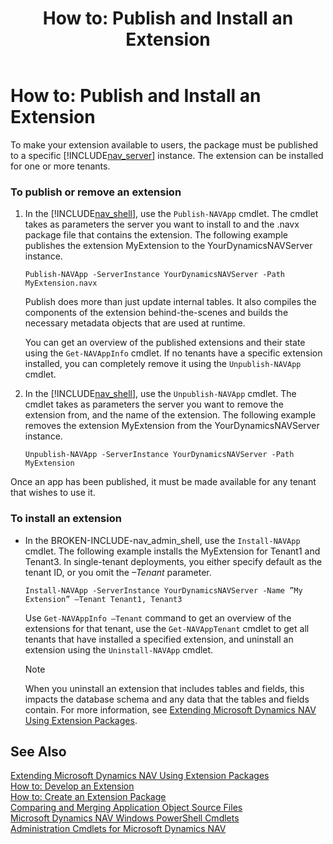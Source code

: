 ﻿---
title: "How to: Publish and Install an Extension"
ms.custom: na
ms.date: 06/05/2016
ms.reviewer: na
ms.suite: na
ms.tgt_pltfrm: na
ms.topic: article
ms-prod: "dynamics-nav-2017"
ms.assetid: aee81285-2312-4cb1-8d51-3bf82c28806b
caps.latest.revision: 5
---
# How to: Publish and Install an Extension
To make your extension available to users, the package must be published to a specific [!INCLUDE[nav_server](includes/nav_server_md.md)] instance. The extension can be installed for one or more tenants.  
  
### To publish or remove an extension  
  
1.  In the [!INCLUDE[nav_shell](includes/nav_shell_md.md)], use the `Publish-NAVApp` cmdlet. The cmdlet takes as parameters the server you want to install to and the .navx package file that contains the extension. The following example publishes the extension MyExtension to the YourDynamicsNAVServer instance.  
  
    ```  
    Publish-NAVApp -ServerInstance YourDynamicsNAVServer -Path MyExtension.navx  
    ```  
  
     Publish does more than just update internal tables. It also compiles the components of the extension behind\-the\-scenes and builds the necessary metadata objects that are used at runtime.  
  
     You can get an overview of the published extensions and their state using the `Get-NAVAppInfo` cmdlet. If no tenants have a specific extension installed, you can completely remove it using the `Unpublish-NAVApp` cmdlet.  
  
2.  In the [!INCLUDE[nav_shell](includes/nav_shell_md.md)], use the `Unpublish-NAVApp` cmdlet. The cmdlet takes as parameters the server you want to remove the extension from, and the name of the extension. The following example removes the extension MyExtension from the YourDynamicsNAVServer instance.  
  
    ```  
    Unpublish-NAVApp -ServerInstance YourDynamicsNAVServer -Path MyExtension  
    ```  
  
 Once an app has been published, it must be made available for any tenant that wishes to use it.  
  
### To install an extension  
  
-   In the BROKEN-INCLUDE-nav_admin_shell, use the `Install-NAVApp` cmdlet. The following example installs the MyExtension for Tenant1 and Tenant3. In single\-tenant deployments, you either specify default as the tenant ID, or you omit the *–Tenant* parameter.  
  
    ```  
    Install-NAVApp -ServerInstance YourDynamicsNAVServer -Name ”My Extension” –Tenant Tenant1, Tenant3  
    ```  
  
     Use `Get-NAVAppInfo –Tenant` command to get an overview of the extensions for that tenant, use the `Get-NAVAppTenant` cmdlet to get all tenants that have installed a specified extension, and uninstall an extension using the `Uninstall-NAVApp` cmdlet.  
  
    > [!NOTE]  
    >  When you uninstall an extension that includes tables and fields, this impacts the database schema and any data that the tables and fields contain. For more information, see [Extending Microsoft Dynamics NAV Using Extension Packages](Extending-Microsoft-Dynamics-NAV-Using-Extension-Packages.md).  
  
## See Also  
 [Extending Microsoft Dynamics NAV Using Extension Packages](Extending-Microsoft-Dynamics-NAV-Using-Extension-Packages.md)   
 [How to: Develop an Extension](How%20to:%20Develop%20an%20Extension.md)   
 [How to: Create an Extension Package](How%20to:%20Create%20an%20Extension%20Package.md)   
 [Comparing and Merging Application Object Source Files](Comparing-and-Merging-Application-Object-Source-Files.md)   
 [Microsoft Dynamics NAV Windows PowerShell Cmdlets](Microsoft-Dynamics-NAV-Windows-PowerShell-Cmdlets.md)   
 [Administration Cmdlets for Microsoft Dynamics NAV](http://go.microsoft.com/fwlink/?LinkID=510540)
